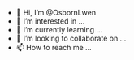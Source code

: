 - 👋 Hi, I’m @OsbornLwen
- 👀 I’m interested in ...
- 🌱 I’m currently learning ...
- 💞️ I’m looking to collaborate on ...
- 📫 How to reach me ...

<!---
OsbornLwen/OsbornLwen is a ✨ special ✨ repository because its `README.md` (this file) appears on your GitHub profile.
You can click the Preview link to take a look at your changes.
--->
